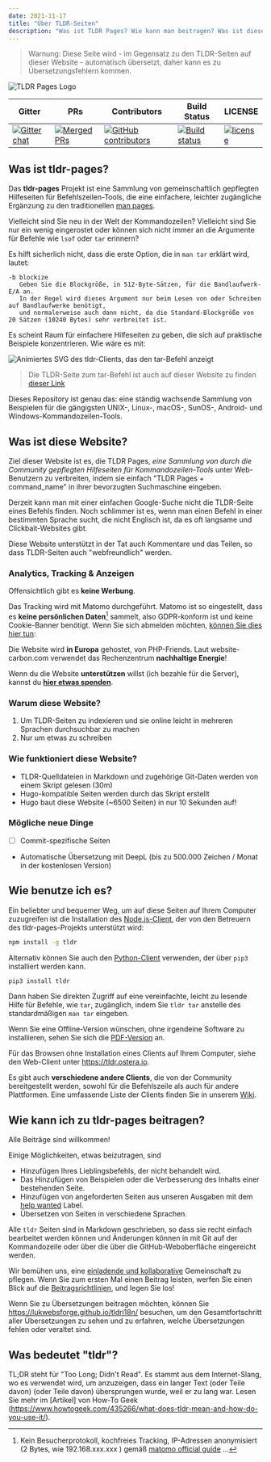 ```yaml
---
date: 2021-11-17
title: "Über TLDR-Seiten"
description: "Was ist TLDR Pages? Wie kann man beitragen? Was ist diese Website?"
---
```


> Warnung: Diese Seite wird - im Gegensatz zu den TLDR-Seiten auf dieser Website - automatisch übersetzt, daher kann es zu Übersetzungsfehlern kommen.

![TLDR Pages Logo](/tldr-logo.png)

|Gitter|PRs|Contributors|Build Status|LICENSE|
|---|---|---|---|---|
[![Gitter chat][gitter-image]][gitter-url]|[![Merged PRs][prs-merged-image]][prs-merged-url]|[![GitHub contributors][contributors-image]][contributors-url]|[![Build status][github-actions-image]][github-actions-url]|[![license][license-image]][license-url]

[github-actions-url]: https://github.com/tldr-pages/tldr/actions
[github-actions-image]: https://img.shields.io/github/workflow/status/tldr-pages/tldr/CI.svg
[gitter-url]: https://gitter.im/tldr-pages/tldr
[gitter-image]: https://img.shields.io/badge/chat-on_gitter-deeppink
[prs-merged-url]: https://github.com/tldr-pages/tldr/pulls?q=is:pr+is:merged
[prs-merged-image]: https://img.shields.io/github/issues-pr-closed-raw/tldr-pages/tldr.svg?label=merged+PRs&color=green
[contributors-url]: https://github.com/tldr-pages/tldr/graphs/contributors
[contributors-image]: https://img.shields.io/github/contributors-anon/tldr-pages/tldr.svg
[license-url]: https://github.com/tldr-pages/tldr/blob/main/LICENSE.md
[license-image]: https://img.shields.io/badge/license-CC_BY_4.0-blue.svg
</div>



## Was ist tldr-pages?

Das **tldr-pages** Projekt ist eine Sammlung von gemeinschaftlich gepflegten Hilfeseiten
für Befehlszeilen-Tools, die eine einfachere, leichter zugängliche Ergänzung
zu den traditionellen [man pages](https://en.wikipedia.org/wiki/Man_page).

Vielleicht sind Sie neu in der Welt der Kommandozeilen? Vielleicht sind Sie nur ein wenig eingerostet oder können sich nicht immer an die Argumente für Befehle wie `lsof` oder `tar` erinnern?

Es hilft sicherlich nicht, dass die erste Option, die in `man tar` erklärt wird, lautet:

```
-b blockize
   Geben Sie die Blockgröße, in 512-Byte-Sätzen, für die Bandlaufwerk-E/A an.
   In der Regel wird dieses Argument nur beim Lesen von oder Schreiben auf Bandlaufwerke benötigt,
   und normalerweise auch dann nicht, da die Standard-Blockgröße von 20 Sätzen (10240 Bytes) sehr verbreitet ist.
```

Es scheint Raum für einfachere Hilfeseiten zu geben, die sich auf praktische Beispiele konzentrieren.
Wie wäre es mit:

![Animiertes SVG des tldr-Clients, das den tar-Befehl anzeigt](/tldr-tar.svg)

> Die TLDR-Seite zum tar-Befehl ist auch auf dieser Website zu finden [dieser Link](https://tldr.bortox.it/common/tar)

Dieses Repository ist genau das: eine ständig wachsende Sammlung von Beispielen
für die gängigsten UNIX-, Linux-, macOS-, SunOS-, Android- und Windows-Kommandozeilen-Tools.

## Was ist diese Website?

Ziel dieser Website ist es, die TLDR Pages, _eine Sammlung von durch die Community gepflegten Hilfeseiten
für Kommandozeilen-Tools_ unter Web-Benutzern zu verbreiten, indem sie einfach "TLDR Pages + command_name" in ihrer bevorzugten Suchmaschine eingeben.

Derzeit kann man mit einer einfachen Google-Suche nicht die TLDR-Seite eines Befehls finden. Noch schlimmer ist es, wenn man einen Befehl in einer bestimmten Sprache sucht, die nicht Englisch ist, da es oft langsame und Clickbait-Websites gibt.

Diese Website unterstützt in der Tat auch Kommentare und das Teilen, so dass TLDR-Seiten auch "webfreundlich" werden. 

### Analytics, Tracking & Anzeigen

Offensichtlich gibt es **keine Werbung**. 

Das Tracking wird mit Matomo durchgeführt. Matomo ist so eingestellt, dass es **keine persönlichen Daten**[^1] sammelt, also GDPR-konform ist und keine Cookie-Banner benötigt. Wenn Sie sich abmelden möchten, [können Sie dies hier tun](https://stats.bortox.it/index.php?module=CoreAdminHome&action=optOut&language=it):

Die Website wird **in Europa** gehostet, von PHP-Friends. Laut website-carbon.com verwendet das Rechenzentrum **nachhaltige Energie**!

Wenn du die Website **unterstützen** willst (ich bezahle für die Server), kannst du [**hier etwas spenden**](https://bortox.it/contribuisci-cs-en).

### Warum diese Website?

1. Um TLDR-Seiten zu indexieren und sie online leicht in mehreren Sprachen durchsuchbar zu machen
2. Nur um etwas zu schreiben

### Wie funktioniert diese Website?

* TLDR-Quelldateien in Markdown und zugehörige Git-Daten werden von einem Skript gelesen (30m)
* Hugo-kompatible Seiten werden durch das Skript erstellt
* Hugo baut diese Website (~6500 Seiten) in nur 10 Sekunden auf!

### Mögliche neue Dinge

- [ ] Commit-spezifische Seiten
- Automatische Übersetzung mit DeepL (bis zu 500.000 Zeichen / Monat in der kostenlosen Version)


## Wie benutze ich es?

Ein beliebter und bequemer Weg, um auf diese Seiten auf Ihrem Computer zuzugreifen
ist die Installation des [Node.js-Client](https://github.com/tldr-pages/tldr-node-client),
der von den Betreuern des tldr-pages-Projekts unterstützt wird:

```sh
npm install -g tldr
```

Alternativ können Sie auch den [Python-Client](https://github.com/tldr-pages/tldr-python-client) verwenden, der über `pip3` installiert werden kann.

```sh
pip3 install tldr
```

Dann haben Sie direkten Zugriff auf eine vereinfachte, leicht zu lesende Hilfe für Befehle, wie `tar`,
zugänglich, indem Sie `tldr tar` anstelle des standardmäßigen `man tar` eingeben.

Wenn Sie eine Offline-Version wünschen, ohne irgendeine Software zu installieren,
sehen Sie sich die [PDF-Version](https://tldr.sh/assets/tldr-book.pdf) an.

Für das Browsen ohne Installation eines Clients auf Ihrem Computer,
siehe den Web-Client unter <https://tldr.ostera.io>.

Es gibt auch **verschiedene andere Clients**, die von der Community bereitgestellt werden,
sowohl für die Befehlszeile als auch für andere Plattformen.
Eine umfassende Liste der Clients finden Sie in unserem [Wiki](https://github.com/tldr-pages/tldr/wiki/tldr-pages-clients).

## Wie kann ich zu tldr-pages beitragen?

Alle Beiträge sind willkommen!

Einige Möglichkeiten, etwas beizutragen, sind

- Hinzufügen Ihres Lieblingsbefehls, der nicht behandelt wird.
- Das Hinzufügen von Beispielen oder die Verbesserung des Inhalts einer bestehenden Seite.
- Hinzufügen von angeforderten Seiten aus unseren Ausgaben mit dem [help wanted](https://github.com/tldr-pages/tldr/issues?q=is%3Aopen+is%3Aissue+label%3A%22help+wanted%22) Label.
- Übersetzen von Seiten in verschiedene Sprachen.

Alle `tldr` Seiten sind in Markdown geschrieben, so dass sie recht einfach bearbeitet werden können und Änderungen können in
mit Git auf der Kommandozeile oder über die
über die GitHub-Weboberfläche eingereicht werden.

Wir bemühen uns, eine [einladende und kollaborative](https://github.com/tldr-pages/tldr/blob/main/GOVERNANCE.md) Gemeinschaft zu pflegen.
Wenn Sie zum ersten Mal einen Beitrag leisten, werfen Sie einen Blick auf die [Beitragsrichtlinien](https://github.com/tldr-pages/tldr/blob/main/CONTRIBUTING.md), und legen Sie los!

Wenn Sie zu Übersetzungen beitragen möchten, können Sie <https://lukwebsforge.github.io/tldri18n/>
besuchen, um den Gesamtfortschritt aller Übersetzungen zu sehen und zu erfahren, welche Übersetzungen fehlen oder veraltet sind.

## Was bedeutet "tldr"?

TL;DR steht für "Too Long; Didn't Read".
Es stammt aus dem Internet-Slang, wo es verwendet wird, um anzuzeigen, dass ein langer Text (oder Teile davon)
(oder Teile davon) übersprungen wurde, weil er zu lang war.
Lesen Sie mehr im [Artikel] von How-To Geek (https://www.howtogeek.com/435266/what-does-tldr-mean-and-how-do-you-use-it/).

[^1]: Kein Besucherprotokoll, kochfreies Tracking, IP-Adressen anonymisiert (2 Bytes, wie 192.168.xxx.xxx ) gemäß [matomo official guide](https://matomo.org/faq/new-to-piwik/how-do-i-use-matomo-analytics-without-consent-or-cookie-banner/) ... 